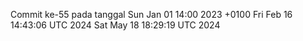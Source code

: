 Commit ke-55 pada tanggal Sun Jan 01 14:00 2023 +0100
Fri Feb 16 14:43:06 UTC 2024
Sat May 18 18:29:19 UTC 2024
